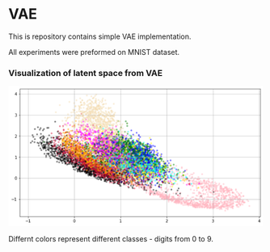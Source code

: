 # VAE
This is repository contains simple VAE implementation.

All experiments were preformed on MNIST dataset. 

### Visualization of latent space from VAE

![latent_space](latent_space.png)

Differnt colors represent different classes - digits from 0 to 9. 
